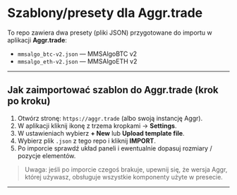 # Szablony/presety dla Aggr.trade
  
To repo zawiera dwa presety (pliki JSON) przygotowane do importu w aplikacji **Aggr.trade**:
- `mmsalgo_btc-v2.json` — MMSAlgoBTC v2 
- `mmsalgo_eth-v2.json` — MMSAlgoETH v2

---

## Jak zaimportować szablon do Aggr.trade (krok po kroku)
1. Otwórz stronę: `https://aggr.trade` (albo swoją instancję Aggr).  
2. W aplikacji kliknij ikonę z trzema kropkami → **Settings**.  
3. W ustawieniach wybierz **+ New** lub **Upload template file**.  
4. Wybierz plik `.json` z tego repo i kliknij **IMPORT**.  
5. Po imporcie sprawdź układ paneli i ewentualnie dopasuj rozmiary / pozycje elementów.

> Uwaga: jeśli po imporcie czegoś brakuje, upewnij się, że wersja Aggr, której używasz, obsługuje wszystkie komponenty użyte w presecie.

---
